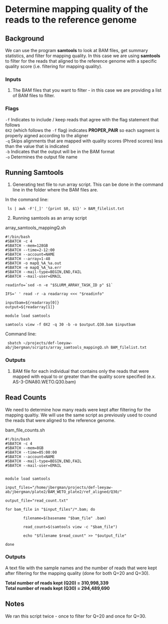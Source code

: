 # Determine mapping quality of the reads to the reference genome

## Background
We can use the program **samtools** to look at BAM files, get summary statistics, and filter for mapping quality. In this case we are using **samtools** to filter for the reads that aligned to the reference genome with a specific quality score (i.e. filtering for mapping quality). 

### Inputs
1. The BAM files that you want to filter - in this case we are providing a list of BAM files to filter. 

### Flags
`-f` Indicates to include / keep reads that agree with the flag statement that follows  \
`0X2` (which follows the `-f` flag) indicates **PROPER_PAIR** so each sagment is properly aigned according to the aligner  \
`-q` Skips alignments that are mapped with quality scores (Phred scores) less than the value that is indicated  \
`-b` Indicates that the output will be in the BAM format  \
`-o` Determines the output file name

## Running Samtools
1. Generating text file to run array script. This can be done in the command line in the folder where the BAM files are. 
  
In the command line:
```
 ls | awk -F'[_]' '{print $0, $1}' > BAM_filelist.txt
```

2. Running samtools as an array script  
  
array_samtools_mappingQ.sh
```
#!/bin/bash
#SBATCH -c 4
#SBATCH --mem=128GB
#SBATCH --time=2-12:00
#SBATCH --account=NAME
#SBATCH --array=1-48
#SBATCH -o mapQ_%A_%a.out
#SBATCH -e mapQ_%A_%a.err
#SBATCH --mail-type=BEGIN,END,FAIL
#SBATCH --mail-user=EMAIL

readinfo=`sed -n -e "$SLURM_ARRAY_TASK_ID p" $1`

IFS=' ' read -r -a readarray <<< "$readinfo"

inputbam=${readarray[0]}
output=${readarray[1]}

module load samtools

samtools view -f 0X2 -q 30 -b -o $output.Q30.bam $inputbam
```
Command line:
```
 sbatch ~/projects/def-leeyaw-ab/jbergman/scripts/array_samtools_mappingQ.sh BAM_filelist.txt
```

### Outputs
1. BAM file for each individual that contains only the reads that were mapped with equal to or greater than the quality score specified (e.x. AS-3-DNA80.WETO.Q30.bam)

## Read Counts
We need to determine how many reads were kept after filtering for the mapping qualtiy. We will use the same script as previously used to cound the reads that were aligned to the reference genome.  

bam_file_counts.sh
```
#!/bin/bash
#SBATCH -c 4
#SBATCH --mem=8GB
#SBATCH --time=05:00:00
#SBATCH --account=NAME
#SBATCH --mail-type=BEGIN,END,FAIL
#SBATCH --mail-user=EMAIL


module load samtools

input_files="/home/jbergman/projects/def-leeyaw-ab/jbergman/plate2/BAM_WETO_plate2/ref_aligned/Q30/"

output_file="read_count.txt"

for bam_file in "$input_files"/*.bam; do

        filename=$(basename "$bam_file" .bam)

        read_count=$(samtools view -c "$bam_file")

        echo "$filename $read_count" >> "$output_file"

done
```
### Outputs
A text file with the sample names and the number of reads that were kept after filtering for the mapping quality (done for both Q=20 and Q=30).  

**Total number of reads kept (Q20) = 310,998,339**  
**Total number of reads kept (Q30) = 294,489,690**

## Notes
We ran this script twice - once to filter for Q=20 and once for Q=30.



